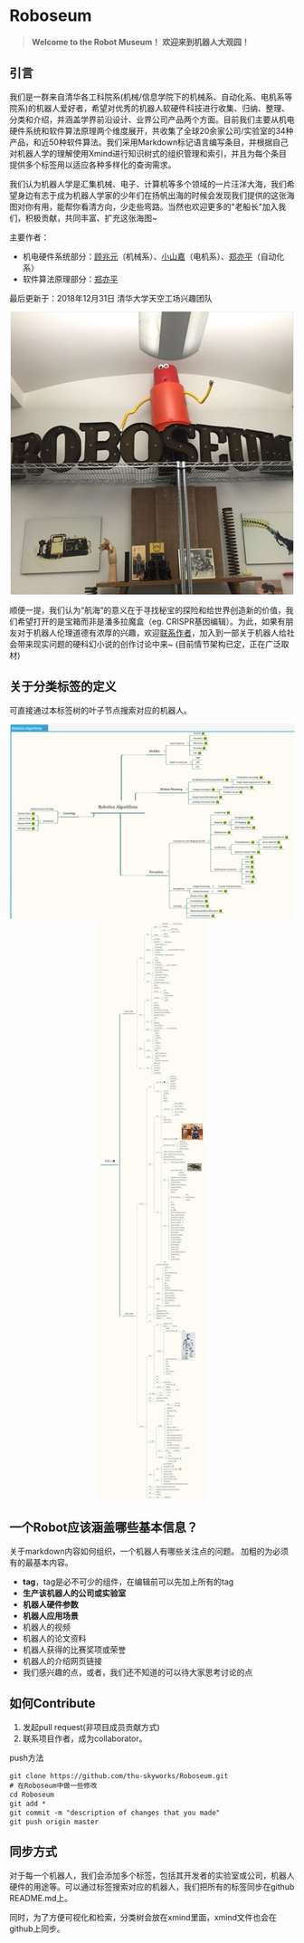 # Roboseum


>**Welcome to the Robot Museum！**
>**欢迎来到机器人大观园！**

## 引言
我们是一群来自清华各工科院系(机械/信息学院下的机械系、自动化系、电机系等院系)的机器人爱好者，希望对优秀的机器人软硬件科技进行收集、归纳、整理、分类和介绍，并涵盖学界前沿设计、业界公司产品两个方面。目前我们主要从机电硬件系统和软件算法原理两个维度展开，共收集了全球20余家公司/实验室的34种产品，和近50种软件算法。我们采用Markdown标记语言编写条目，并根据自己对机器人学的理解使用Xmind进行知识树式的组织管理和索引，并且为每个条目提供多个标签用以适应各种多样化的查询需求。

我们认为机器人学是汇集机械、电子、计算机等多个领域的一片汪洋大海，我们希望身边有志于成为机器人学家的少年们在扬帆出海的时候会发现我们提供的这张海图对你有用，能帮你看清方向，少走些弯路。当然也欢迎更多的"老船长"加入我们，积极贡献，共同丰富、扩充这张海图~

主要作者：
- 机电硬件系统部分：[顾兆元](https://github.com/guzhaoyuan)（机械系）、[小山嘉](https://github.com/sicoco)（电机系）、[郑亦平](https://github.com/Yiping-Steven)（自动化系）
- 软件算法原理部分：[郑亦平](https://github.com/Yiping-Steven)

最后更新于：2018年12月31日
清华大学天空工场兴趣团队

<div align = center><img src="meta/pic/roboseum.jpg" width="500" ></div>

顺便一提，我们认为“航海”的意义在于寻找秘宝的探险和给世界创造新的价值，我们希望打开的是宝箱而非是潘多拉魔盒（eg. CRISPR基因编辑）。为此，如果有朋友对于机器人伦理道德有浓厚的兴趣，欢迎<a href=mailto:yipingz18@jhu.edu>联系作者</a>，加入到一部关于机器人给社会带来现实问题的硬科幻小说的创作讨论中来~ (目前情节架构已定，正在广泛取材)

## 关于分类标签的定义
可直接通过本标签树的叶子节点搜索对应的机器人。

<center><img src="meta/pic/Robotic_Algorithm.png"></center>
<center><img src="meta/pic/examplev2.png"></center>

## 一个Robot应该涵盖哪些基本信息？
关于markdown内容如何组织，一个机器人有哪些关注点的问题。
加粗的为必须有的最基本内容。

- **tag**，tag是必不可少的组件，在编辑前可以先加上所有的tag
- **生产该机器人的公司或实验室**
- **机器人硬件参数**
- **机器人应用场景**
- 机器人的视频
- 机器人的论文资料
- 机器人获得的比赛奖项或荣誉
- 机器人的介绍网页链接
- 我们感兴趣的点，或者，我们还不知道的可以待大家思考讨论的点

## 如何Contribute
1. 发起pull request(非项目成员贡献方式)
2. 联系项目作者，成为collaborator。

push方法

	git clone https://github.com/thu-skyworks/Roboseum.git
	# 在Roboseum中做一些修改
	cd Roboseum
	git add *
	git commit -m "description of changes that you made"
	git push origin master

## 同步方式
对于每一个机器人，我们会添加多个标签，包括其开发者的实验室或公司，机器人硬件的用途等。可以通过标签搜索对应的机器人，我们把所有的标签同步在github README.md上。

同时，为了方便可视化和检索，分类树会放在xmind里面，xmind文件也会在github上同步。

